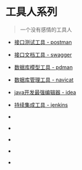 # 工具人系列
> 一个没有感情的工具人

- [接口测试工具 - postman]()
- [接口文档工具 - swagger]()

- [数据库模型工具 - pdman]()
- [数据库管理工具 - navicat]()

- [java开发最强编辑器 - idea]()
- [持续集成工具 - jenkins]()
- []()
- []()
- []()
- []()
- []()
